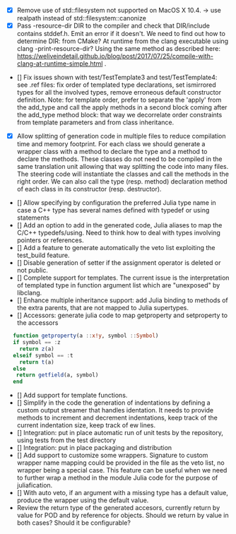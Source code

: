    - [X] Remove use of std::filesystem not supported on MacOS X 10.4. → use realpath instead of std::filesystem::canonize
   - [X] Pass -resource-dir DIR to the compiler and check that DIR/include contains stddef.h. Emit an error if it doesn't. We need to find out how to determine DIR: from CMake? At runtime from the clang executable using clang -print-resource-dir? Using the same method as described here: https://weliveindetail.github.io/blog/post/2017/07/25/compile-with-clang-at-runtime-simple.html .
   - [] Fix issues shown with test/TestTemplate3 and test/TestTemplate4: see .ref files: fix order of templated type declarations, set ismirrored types for all the involved types, remove erroneous default constructor definition. Note: for template order, prefer to separate the 'apply' from the add_type and call the apply methods in a second block coming after the add_type method block: that way we decorrelate order constraints from template parameters and from class inheritance. 
   - [X] Allow splitting of generation code in multiple files to reduce compilation time and memory footprint. For each class we should generate a wrapper class with a method to declare the type and a method to declare the methods. These classes do not need to be compiled in the same translation unit allowing that way splitting the code into many files. The steering code will instantiate the classes and call the methods in the right order. We can also call the type (resp. method) declaration method of each class in its constructor (resp. destructor).
   - [] Allow specifying by configuration the preferred Julia type name in case a C++ type has several names defined with typedef or using statements
   - [] Add an option to add in the generated code, Julia aliases to map the C/C++ typedefs/using. Need to think how to deal with types involving pointers or references.
   - [] Add a feature to generate automatically the veto list exploiting the test_build feature.
   - [] Disable generation of setter if the assignment operator is deleted or not public.
   - [] Complete support for templates. The current issue is the interpretation of templated type in function argument list which are "unexposed" by libclang.
   - [] Enhance multiple inheritance support: add Julia binding to methods of the extra parents, that are not mapped to Julia supertypes.
   - [] Accessors: generate julia code to map getproperty and setproperty to the accessors
```julia
  function getproperty(a ::x!y, symbol ::Symbol)
  if symbol == :z
    return z(a)
  elseif symbol == :t
    return t(a)
  else
   return getfield(a, symbol)
  end
  ```
   - [] Add support for template functions.
   - [] Simplify in the code the generation of indentations by defining a custom output streamer that handles identation. It needs to provide methods to increment and decrement indentations, keep track of the current indentation size, keep track of ew lines.
   - [] Integration: put in place automatic run of unit tests by the repository, using tests from the test directory
   - [] Integration: put in place packaging and distribution
   - [] Add support to customize some wrappers. Signature to custom wrapper name mapping could be provided in the file as the veto list, no wrapper being a special case. This feature can be useful when we need to further wrap a method in the module Julia code for the purpose of juliafication. 
   - [] With auto veto, if an argument with a missing type has a default value, produce the wrapper using the default value.  
   - Review the return type of the generated accesors, currently return by value for POD and by reference for objects. Should we return by value in both cases? Should it be configurable?
